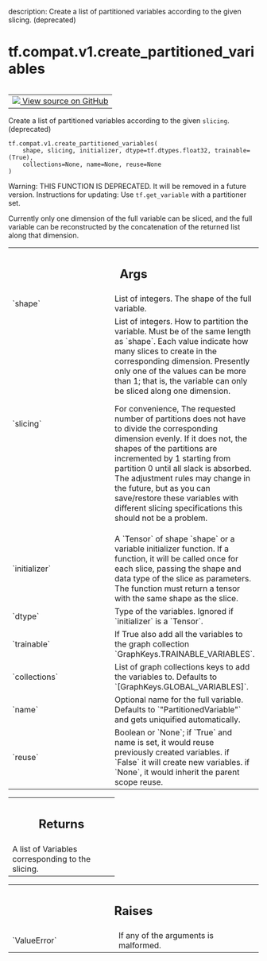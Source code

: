 description: Create a list of partitioned variables according to the given slicing. (deprecated)

<div itemscope itemtype="http://developers.google.com/ReferenceObject">
<meta itemprop="name" content="tf.compat.v1.create_partitioned_variables" />
<meta itemprop="path" content="Stable" />
</div>

# tf.compat.v1.create_partitioned_variables

<!-- Insert buttons and diff -->

<table class="tfo-notebook-buttons tfo-api nocontent" align="left">
<td>
  <a target="_blank" href="https://github.com/tensorflow/tensorflow/blob/r2.4/tensorflow/python/ops/partitioned_variables.py#L240-L311">
    <img src="https://www.tensorflow.org/images/GitHub-Mark-32px.png" />
    View source on GitHub
  </a>
</td>
</table>



Create a list of partitioned variables according to the given `slicing`. (deprecated)

<pre class="devsite-click-to-copy prettyprint lang-py tfo-signature-link">
<code>tf.compat.v1.create_partitioned_variables(
    shape, slicing, initializer, dtype=tf.dtypes.float32, trainable=(True),
    collections=None, name=None, reuse=None
)
</code></pre>



<!-- Placeholder for "Used in" -->

Warning: THIS FUNCTION IS DEPRECATED. It will be removed in a future version.
Instructions for updating:
Use `tf.get_variable` with a partitioner set.

Currently only one dimension of the full variable can be sliced, and the
full variable can be reconstructed by the concatenation of the returned
list along that dimension.

<!-- Tabular view -->
 <table class="responsive fixed orange">
<colgroup><col width="214px"><col></colgroup>
<tr><th colspan="2"><h2 class="add-link">Args</h2></th></tr>

<tr>
<td>
`shape`
</td>
<td>
List of integers.  The shape of the full variable.
</td>
</tr><tr>
<td>
`slicing`
</td>
<td>
List of integers.  How to partition the variable.
Must be of the same length as `shape`.  Each value
indicate how many slices to create in the corresponding
dimension.  Presently only one of the values can be more than 1;
that is, the variable can only be sliced along one dimension.

For convenience, The requested number of partitions does not have to
divide the corresponding dimension evenly.  If it does not, the
shapes of the partitions are incremented by 1 starting from partition
0 until all slack is absorbed.  The adjustment rules may change in the
future, but as you can save/restore these variables with different
slicing specifications this should not be a problem.
</td>
</tr><tr>
<td>
`initializer`
</td>
<td>
A `Tensor` of shape `shape` or a variable initializer
function.  If a function, it will be called once for each slice,
passing the shape and data type of the slice as parameters.  The
function must return a tensor with the same shape as the slice.
</td>
</tr><tr>
<td>
`dtype`
</td>
<td>
Type of the variables. Ignored if `initializer` is a `Tensor`.
</td>
</tr><tr>
<td>
`trainable`
</td>
<td>
If True also add all the variables to the graph collection
`GraphKeys.TRAINABLE_VARIABLES`.
</td>
</tr><tr>
<td>
`collections`
</td>
<td>
List of graph collections keys to add the variables to.
Defaults to `[GraphKeys.GLOBAL_VARIABLES]`.
</td>
</tr><tr>
<td>
`name`
</td>
<td>
Optional name for the full variable.  Defaults to
`"PartitionedVariable"` and gets uniquified automatically.
</td>
</tr><tr>
<td>
`reuse`
</td>
<td>
Boolean or `None`; if `True` and name is set, it would reuse
previously created variables. if `False` it will create new variables.
if `None`, it would inherit the parent scope reuse.
</td>
</tr>
</table>



<!-- Tabular view -->
 <table class="responsive fixed orange">
<colgroup><col width="214px"><col></colgroup>
<tr><th colspan="2"><h2 class="add-link">Returns</h2></th></tr>
<tr class="alt">
<td colspan="2">
A list of Variables corresponding to the slicing.
</td>
</tr>

</table>



<!-- Tabular view -->
 <table class="responsive fixed orange">
<colgroup><col width="214px"><col></colgroup>
<tr><th colspan="2"><h2 class="add-link">Raises</h2></th></tr>

<tr>
<td>
`ValueError`
</td>
<td>
If any of the arguments is malformed.
</td>
</tr>
</table>

